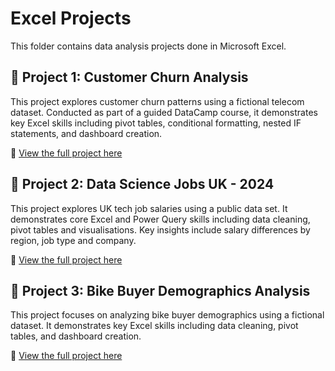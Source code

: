 # Excel Projects
This folder contains data analysis projects done in Microsoft Excel.

## 📁 Project 1: Customer Churn Analysis

This project explores customer churn patterns using a fictional telecom dataset. Conducted as part of a guided DataCamp course, it demonstrates key Excel skills including pivot tables, conditional formatting, nested IF statements, and dashboard creation.

🔗 [View the full project here](./1.Analysing%20Customer%20Churn%20(DataCamp)/README.md)

## 📁 Project 2: Data Science Jobs UK - 2024

This project explores UK tech job salaries using a public data set. It demonstrates core Excel and Power Query skills including data cleaning, pivot tables and visualisations. Key insights include salary differences by region, job type and company.

🔗 [View the full project here](./2.Data%20Cleaning%20and%20EDA%20(Power%20Query)%20-%20Data%20Science%20Job%20Roles%20(UK)/README.md)


## 📁 Project 3: Bike Buyer Demographics Analysis

This project focuses on analyzing bike buyer demographics using a fictional dataset. It demonstrates key Excel skills including data cleaning, pivot tables, and dashboard creation.

🔗 [View the full project here](./3.Data%20Cleaning%20and%20Analysis%20(with%20dashboard)%20-%20Bike%20Buyer%20Demographics%20(Guided)/README.md)
